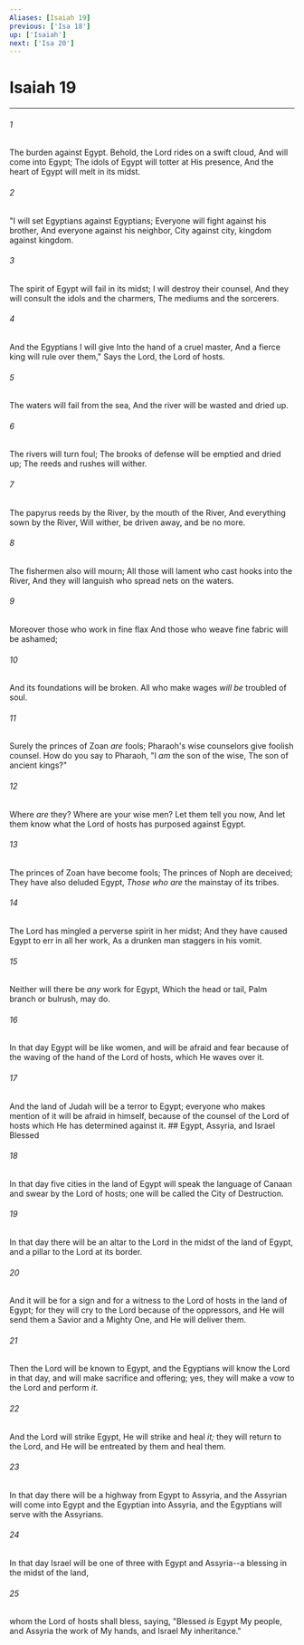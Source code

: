 ```yaml
---
Aliases: [Isaiah 19]
previous: ['Isa 18']
up: ['Isaiah']
next: ['Isa 20']
---
```

# Isaiah 19

***


###### 1 
The burden against Egypt. Behold, the Lord rides on a swift cloud, And will come into Egypt; The idols of Egypt will totter at His presence, And the heart of Egypt will melt in its midst. 

###### 2 
"I will set Egyptians against Egyptians; Everyone will fight against his brother, And everyone against his neighbor, City against city, kingdom against kingdom. 

###### 3 
The spirit of Egypt will fail in its midst; I will destroy their counsel, And they will consult the idols and the charmers, The mediums and the sorcerers. 

###### 4 
And the Egyptians I will give Into the hand of a cruel master, And a fierce king will rule over them," Says the Lord, the Lord of hosts. 

###### 5 
The waters will fail from the sea, And the river will be wasted and dried up. 

###### 6 
The rivers will turn foul; The brooks of defense will be emptied and dried up; The reeds and rushes will wither. 

###### 7 
The papyrus reeds by the River, by the mouth of the River, And everything sown by the River, Will wither, be driven away, and be no more. 

###### 8 
The fishermen also will mourn; All those will lament who cast hooks into the River, And they will languish who spread nets on the waters. 

###### 9 
Moreover those who work in fine flax And those who weave fine fabric will be ashamed; 

###### 10 
And its foundations will be broken. All who make wages _will be_ troubled of soul. 

###### 11 
Surely the princes of Zoan _are_ fools; Pharaoh's wise counselors give foolish counsel. How do you say to Pharaoh, "I _am_ the son of the wise, The son of ancient kings?" 

###### 12 
Where _are_ they? Where are your wise men? Let them tell you now, And let them know what the Lord of hosts has purposed against Egypt. 

###### 13 
The princes of Zoan have become fools; The princes of Noph are deceived; They have also deluded Egypt, _Those who are_ the mainstay of its tribes. 

###### 14 
The Lord has mingled a perverse spirit in her midst; And they have caused Egypt to err in all her work, As a drunken man staggers in his vomit. 

###### 15 
Neither will there be _any_ work for Egypt, Which the head or tail, Palm branch or bulrush, may do. 

###### 16 
In that day Egypt will be like women, and will be afraid and fear because of the waving of the hand of the Lord of hosts, which He waves over it. 

###### 17 
And the land of Judah will be a terror to Egypt; everyone who makes mention of it will be afraid in himself, because of the counsel of the Lord of hosts which He has determined against it. ## Egypt, Assyria, and Israel Blessed 

###### 18 
In that day five cities in the land of Egypt will speak the language of Canaan and swear by the Lord of hosts; one will be called the City of Destruction. 

###### 19 
In that day there will be an altar to the Lord in the midst of the land of Egypt, and a pillar to the Lord at its border. 

###### 20 
And it will be for a sign and for a witness to the Lord of hosts in the land of Egypt; for they will cry to the Lord because of the oppressors, and He will send them a Savior and a Mighty One, and He will deliver them. 

###### 21 
Then the Lord will be known to Egypt, and the Egyptians will know the Lord in that day, and will make sacrifice and offering; yes, they will make a vow to the Lord and perform _it._ 

###### 22 
And the Lord will strike Egypt, He will strike and heal _it;_ they will return to the Lord, and He will be entreated by them and heal them. 

###### 23 
In that day there will be a highway from Egypt to Assyria, and the Assyrian will come into Egypt and the Egyptian into Assyria, and the Egyptians will serve with the Assyrians. 

###### 24 
In that day Israel will be one of three with Egypt and Assyria--a blessing in the midst of the land, 

###### 25 
whom the Lord of hosts shall bless, saying, "Blessed _is_ Egypt My people, and Assyria the work of My hands, and Israel My inheritance."
